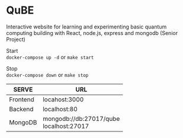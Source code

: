 # QuBE
Interactive website for learning and experimenting basic quantum computing building with React, node.js, express and mongodb (Senior Project)

Start <br>
`docker-compose up -d`  or `make start`<br>

Stop <br>
`docker-compose down`  or `make stop`<br>

|SERVE|URL|
|-|-|
|Frontend|locahost:3000|
|Backend|localhost:80|
|MongoDB|mongodb://db:27017/qube<br>localhost:27017|
